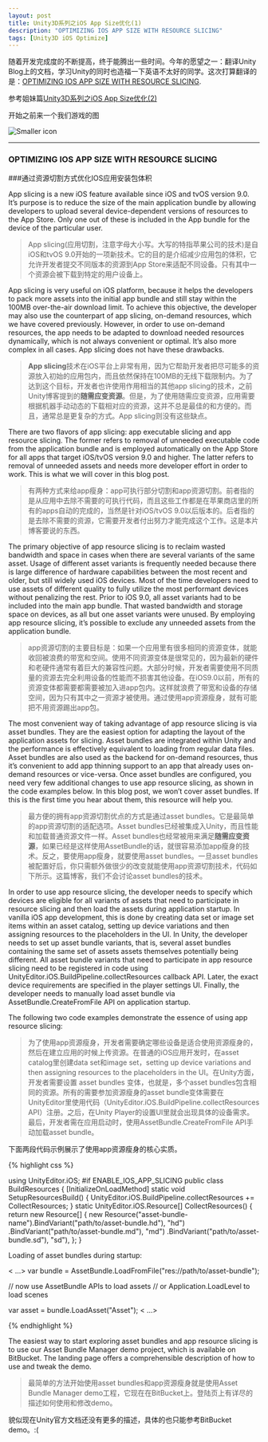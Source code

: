 ```yaml
---
layout: post
title: Unity3D系列之iOS App Size优化(1)
description: "OPTIMIZING IOS APP SIZE WITH RESOURCE SLICING"
tags: [Unity3D iOS Optimize]
---
```

随着开发完成度的不断提高，终于能腾出一些时间。今年的愿望之一：翻译Unity Blog上的文档，学习Unity的同时也造福一下英语不太好的同学。这次打算翻译的是：[OPTIMIZING IOS APP SIZE WITH RESOURCE SLICING].

参考姐妹篇[Unity3D系列之iOS App Size优化(2)]

开始之前来一个我们游戏的图

![Smaller icon](http://awalife.top/images/4/bg.jpg)



--------------
### OPTIMIZING IOS APP SIZE WITH RESOURCE SLICING


###通过资源切割方式优化IOS应用安装包体积

App slicing is a new iOS feature available since iOS and tvOS version 9.0. It’s purpose is to reduce the size of the main application bundle by allowing developers to upload several device-dependent versions of resources to the App Store. Only one out of these is included in the App bundle for the device of the particular user.

>App slicing(应用切割，注意字母大小写。大写的特指苹果公司的技术)是自iOS和tvOS 9.0开始的一项新技术。它的目的是介绍减少应用包的体积，它允许开发者提交不同版本的资源到App Store来适配不同设备。只有其中一个资源会被下载到特定的用户设备上。

App slicing is very useful on iOS platform, because it helps the developers to pack more assets into the initial app bundle and still stay within the 100MB over-the-air download limit. To achieve this objective, the developer may also use the counterpart of app slicing, on-demand resources, which we have covered previously. However, in order to use on-demand resources, the app needs to be adapted to download needed resources dynamically, which is not always convenient or optimal. It’s also more complex in all cases. App slicing does not have these drawbacks.

>**App slicing**技术在iOS平台上非常有用，因为它帮助开发者把尽可能多的资源放入初始的应用包内，而且依然保持在100MB的无线下载限制内。为了达到这个目标，开发者也许使用作用相当的其他app slicing的技术，之前Unity博客提到的**随需应变资源**。但是，为了使用随需应变资源，应用需要根据机器手动动态的下载相对应的资源，这并不总是最佳的和方便的。而且，通常总是更复杂的方式。App slicing则没有这些缺点。

There are two flavors of app slicing: app executable slicing and app resource slicing. The former refers to removal of unneeded executable code from the application bundle and is employed automatically on the App Store for all apps that target iOS/tvOS version 9.0 and higher. The latter refers to removal of unneeded assets and needs more developer effort in order to work. This is what we will cover in this blog post.

>有两种方式来给app瘦身：app可执行部分切割和app资源切割。前者指的是从应用中去除不需要的可执行代码，而且这些工作都是在苹果商店里的所有的apps自动的完成的，当然是针对iOS/tvOS 9.0以后版本的。后者指的是去除不需要的资源，它需要开发者付出努力才能完成这个工作。这是本片博客要说的东西。

The primary objective of app resource slicing is to reclaim wasted bandwidth and space in cases when there are several variants of the same asset. Usage of different asset variants is frequently needed because there is large difference of hardware capabilities between the most recent and older, but still widely used iOS devices. Most of the time developers need to use assets of different quality to fully utilize the most performant devices without penalizing the rest. Prior to iOS 9.0, all asset variants had to be included into the main app bundle. That wasted bandwidth and storage space on devices, as all but one asset variants were unused. By employing app resource slicing, it’s possible to exclude any unneeded assets from the application bundle.

>app资源切割的主要目标是：如果一个应用里有很多相同的资源变体，就能收回被浪费的带宽和空间。使用不同资源变体是很常见的，因为最新的硬件和老硬件通常有着巨大的兼容性问题。大部分时候，开发者需要使用不同质量的资源去完全利用设备的性能而不损害其他设备。在iOS9.0以前，所有的资源变体都需要都需要被加入进app包内。这样就浪费了带宽和设备的存储空间，因为只有其中之一资源才被使用。通过使用app资源瘦身，就有可能把不用资源踢出app包。

The most convenient way of taking advantage of app resource slicing is via asset bundles. They are the easiest option for adapting the layout of the application assets for slicing. Asset bundles are integrated within Unity and the performance is effectively equivalent to loading from regular data files. Asset bundles are also used as the backend for on-demand resources, thus it’s convenient to add app thinning support to an app that already uses on-demand resources or vice-versa. Once asset bundles are configured, you need very few additional changes to use app resource slicing, as shown in the code examples below. In this blog post, we won’t cover asset bundles. If this is the first time you hear about them, this resource will help you.

>最方便的拥有app资源切割优点的方式是通过asset bundles。它是最简单的app资源切割的适配选项。Asset bundles已经被集成入Unity，而且性能和加载普通资源文件一样。Asset bundles也经常被用来满足**随需应变资源**，如果已经是这样使用AssetBundle的话，就很容易添加app瘦身的技术。反之，要使用app瘦身，就要使用asset bundles。一旦asset bundles被配置好后，你只需额外做很少的改变就能使用app资源切割技术，代码如下所示。这篇博客，我们不会讨论asset bundles的技术。

In order to use app resource slicing, the developer needs to specify which devices are eligible for all variants of assets that need to participate in resource slicing and then load the assets during application startup. In vanilla iOS app development, this is done by creating data set or image set items within an asset catalog, setting up device variations and then assigning resources to the placeholders in the UI. In Unity, the developer needs to set up asset bundle variants, that is, several asset bundles containing the same set of assets assets themselves potentially being different. All asset bundle variants that need to participate in app resource slicing need to be registered in code using UnityEditor.iOS.BuildPipeline.collectResources callback API. Later, the exact device requirements are specified in the player settings UI. Finally, the developer needs to manually load asset bundle via AssetBundle.CreateFromFile API on application startup.

The following two code examples demonstrate the essence of using app resource slicing:

>为了使用app资源瘦身，开发者需要确定哪些设备是适合使用资源瘦身的，然后在建立应用的时候上传资源。在普通的iOS应用开发时，在asset catalog里创建data set和image set，setting up device variations and then assigning resources to the placeholders in the UI。在Unity方面，开发者需要设置 asset bundles 变体，也就是，多个asset bundles包含相同的资源。所有的需要参加资源瘦身的asset bundle变体需要在UnityEditor里使用代码（UnityEditor.iOS.BuildPipeline.collectResources API）注册。之后，在Unity Player的设置UI里就会出现具体的设备需求。最后，开发者需在应用启动时，使用AssetBundle.CreateFromFile API手动加载asset bundle。

下面两段代码示例展示了使用app资源瘦身的核心实质。

{% highlight css %}

using UnityEditor.iOS;
#if ENABLE_IOS_APP_SLICING
public class BuildResources
{
 [InitializeOnLoadMethod]
 static void SetupResourcesBuild()
 {
   UnityEditor.iOS.BuildPipeline.collectResources += CollectResources;
 }
 static UnityEditor.iOS.Resource[] CollectResources()
 {
  return new Resource[] {
    new Resource("asset-bundle-name").BindVariant("path/to/asset-bundle.hd"), "hd")
                                     .BindVariant("path/to/asset-bundle.md"), "md")
                                     .BindVariant("path/to/asset-bundle.sd"), "sd"),
  };
 }

Loading of asset bundles during startup:


< ...>
var bundle = AssetBundle.LoadFromFile("res://path/to/asset-bundle");

// now use AssetBundle APIs to load assets
// or Application.LoadLevel to load scenes

var asset = bundle.LoadAsset("Asset");
< ...>


{% endhighlight %}


The easiest way to start exploring asset bundles and app resource slicing is to use our Asset Bundle Manager demo project, which is available on BitBucket. The landing page offers a comprehensible description of how to use and tweak the demo.

>最简单的方法开始使用asset bundles和app资源瘦身就是使用Asset Bundle Manager demo工程，它现在在BitBucket上。登陆页上有详尽的描述如何使用和修改demo。

貌似现在Unity官方文档还没有更多的描述，具体的也只能参考BitBucket demo。:(


[Unity3D系列之iOS App Size优化(2)]:http://awalife.top/On_Demand_iOS/
[OPTIMIZING IOS APP SIZE WITH RESOURCE SLICING]:http://blogs.unity3d.com/cn/2015/12/28/optimizing-ios-app-size-with-resource-slicing/

